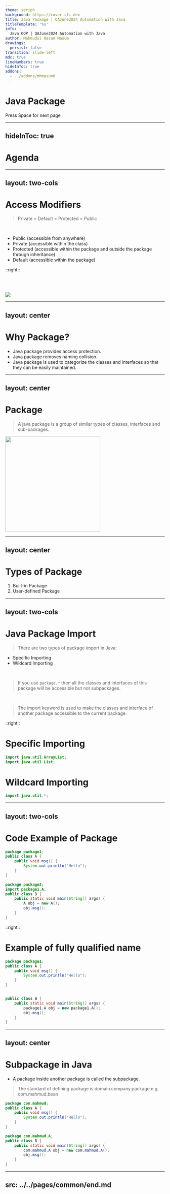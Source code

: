 ```yaml
---
theme: seriph
background: https://cover.sli.dev
title: Java Package | QAJune2024 Automation with Java
titleTemplate: '%s'
info: | 
  Java OOP | QAJune2024 Automation with Java
author: Mahmudul Hasan Masum
drawings:
  persist: false
transition: slide-left
mdc: true
lineNumbers: true
hideInToc: true
addons:
  - ../addons/mhmasum0
---
```


# Java Package

<div class="pt-12">
  <span @click="$slidev.nav.next" class="px-2 py-1 rounded cursor-pointer" hover="bg-white bg-opacity-10">
    Press Space for next page <carbon:arrow-right class="inline"/>
  </span>
</div>

<div class="abs-br m-6 flex gap-2">
  <a href="https://github.com/mhmasum0/qa-june-2024-automation-with-java-slides" target="_blank" alt="GitHub" title="Open in GitHub"
    class="text-xl slidev-icon-btn opacity-50 !border-none !hover:text-white">
    <carbon-logo-github />
  </a>
</div>

<!--
The last comment block of each slide will be treated as slide notes. It will be visible and editable in Presenter Mode along with the slide. [Read more in the docs](https://sli.dev/guide/syntax.html#notes)
-->

---
hideInToc: true
---

# Agenda
<Toc />

---
layout: two-cols
---

# Access Modifiers

> Private < Default < Protected < Public

<br>

- Public (accessible from anywhere)
- Private (accessible within the class)
- Protected (accessible within the package and outside the package through inheritance)
- Default (accessible within the package) 

::right::

<br><br>

<img src="./images/access-modifiers.png">

---
layout: center
---

# Why Package?

- Java package provides access protection.
- Java package removes naming collision.
- Java package is used to categorize the classes and interfaces so that they can be easily maintained.


---
layout: center
---

# Package

> A java package is a group of similar types of classes, interfaces and sub-packages.

<img width="300" src="./images/package.png">

---
layout: center
---

# Types of Package

1. Built-in Package
2. User-defined Package

---
layout: two-cols
---

# Java Package Import

> There are two types of package import in Java:

- Specific Importing
- Wildcard Importing

<br>

> If you use <HL>`package.*`</HL> then all the classes and interfaces of this package will be accessible but <HL>not subpackages</HL>.

<br>

> The import keyword is used to make the classes and interface of another package accessible to the current package.


::right::

# Specific Importing

```java
import java.util.ArrayList;
import java.util.List;
```

# Wildcard Importing

```java
import java.util.*;
```

---
layout: two-cols
---

# Code Example of Package

```java
package package1;
public class A {
    public void msg() {
        System.out.println("Hello");
    }
}
```

```java
package package2;
import package1.A;
public class B {
    public static void main(String[] args) {
        A obj = new A();
        obj.msg();
    }
}
```

::right::
# Example of fully qualified name

```java
package package1;
public class A {
    public void msg() {
        System.out.println("Hello");
    }
}
```

```java

public class B {
    public static void main(String[] args) {
        package1.A obj = new package1.A();
        obj.msg();
    }
}
```

---
layout: center
---

# Subpackage in Java

- A package inside another package is called the subpackage.

> The standard of defining package is domain.company.package e.g. com.mahmud.bean

```java
package com.mahmud;
public class A {
    public void msg() {
        System.out.println("Hello");
    }
}
```

```java
package com.mahmud.A;
public class B {
    public static void main(String[] args) {
        com.mahmud.A obj = new com.mahmud.A();
        obj.msg();
    }
}
```



---
src: ../../pages/common/end.md
---